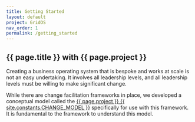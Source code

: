 ```yaml
---
title: Getting Started
layout: default
project: GridOS
nav_order: 1
permalink: /getting_started
---
```


## {{ page.title }} with {{ page.project }}

Creating a business operating system that is bespoke and works at scale is not an easy undertaking. It involves all leadership levels, and all leadership levels must be willing to make significant change.

While there are change facilitation frameworks in place, we developed a conceptual model called the [{{ page.project }} {{ site.constants.CHANGE_MODEL }}](/GridOS/docs/concepts/change_model) specifically for use with this framework. It is fundamental to the framework to understand this model.
